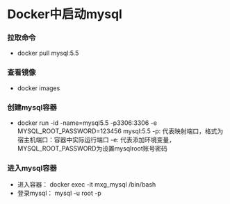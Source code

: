 Docker中启动mysql
================================================

### 拉取命令

* docker pull mysql:5.5

### 查看镜像
* docker images

### 创建mysql容器

* docker run -id -name=mysql5.5 -p3306:3306 -e  MYSQL_ROOT_PASSWORD=123456 mysql:5.5
      -p: 代表映射端口，格式为  宿主机端口：容器中实际运行端口
      -e: 代表添加环境变量， MYSQL_ROOT_PASSWORD为设置mysqlroot账号密码

### 进入mysql容器

* 进入容器： docker exec -it mxg_mysql /bin/bash
* 登录mysql： mysql -u root -p
